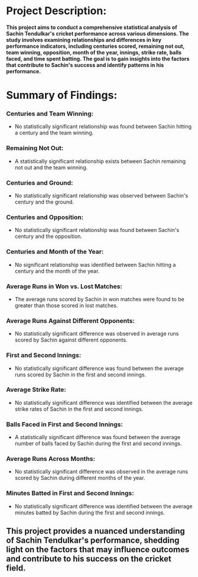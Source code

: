 # Project Description:
__This project aims to conduct a comprehensive statistical analysis of Sachin Tendulkar's cricket performance across various dimensions.
The study involves examining relationships and differences in key performance indicators, including centuries scored, remaining not out,
team winning, opposition, month of the year, innings, strike rate, balls faced, and time spent batting. 
The goal is to gain insights into the factors that contribute to Sachin's success and identify patterns in his performance.__

# Summary of Findings:

### Centuries and Team Winning:
- No statistically significant relationship was found between Sachin hitting a century and the team winning.



### Remaining Not Out:
- A statistically significant relationship exists between Sachin remaining not out and the team winning.


### Centuries and Ground:
- No statistically significant relationship was observed between Sachin's century and the ground.

### Centuries and Opposition:
- No statistically significant relationship was found between Sachin's century and the opposition.

### Centuries and Month of the Year:
- No significant relationship was identified between Sachin hitting a century and the month of the year.

### Average Runs in Won vs. Lost Matches:
- The average runs scored by Sachin in won matches were found to be greater than those scored in lost matches.

### Average Runs Against Different Opponents:
- No statistically significant difference was observed in average runs scored by Sachin against different opponents.

### First and Second Innings:
- No statistically significant difference was found between the average runs scored by Sachin in the first and second innings.

### Average Strike Rate:
- No statistically significant difference was identified between the average strike rates of Sachin in the first and second innings.

### Balls Faced in First and Second Innings:
- A statistically significant difference was found between the average number of balls faced by Sachin during the first and second innings.

### Average Runs Across Months:
- No statistically significant difference was observed in the average runs scored by Sachin during different months of the year.

### Minutes Batted in First and Second Innings:
- No statistically significant difference was identified between the average minutes batted by Sachin during the first and second innings.


## This project provides a nuanced understanding of Sachin Tendulkar's performance, shedding light on the factors that may influence outcomes and contribute to his success on the cricket field.
